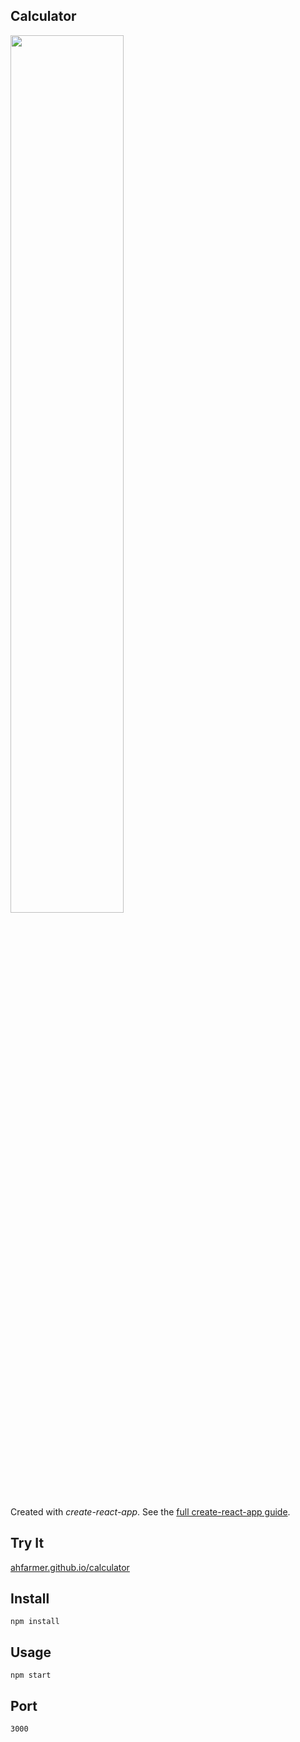 Calculator
-----
<img src="Logotype primary.png" width="60%" height="60%" />

Created with *create-react-app*. See the [full create-react-app guide](https://github.com/facebookincubator/create-react-app/blob/master/packages/react-scripts/template/README.md).



Try It
----

[ahfarmer.github.io/calculator](https://ahfarmer.github.io/calculator/)



Install
----

`npm install`



Usage
----

`npm start`



Port
---

`3000`


